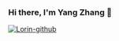### Hi there, I'm Yang Zhang</a> 👋

<!--
**tczy183/tczy183** is a ✨ _special_ ✨ repository because its `README.md` (this file) appears on your GitHub profile.

Here are some ideas to get you started:

- 🔭 I’m currently working on ...
- 🌱 I’m currently learning ...
- 👯 I’m looking to collaborate on ...
- 🤔 I’m looking for help with ...
- 💬 Ask me about ...
- 📫 How to reach me: ...
- 😄 Pronouns: ...
- ⚡ Fun fact: ...
-->
[![Lorin-github](https://github-readme-stats.vercel.app/api?username=tczy183)](https://github.com/tczy183/github-readme-stats)
